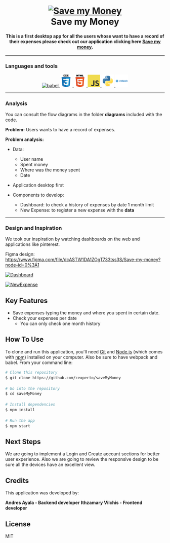 
<h1 align="center">
  <br>
  <a href="http://www.amitmerchant.com/electron-markdownify"><img src="https://i.ibb.co/KNBckkN/savemoney.png" alt="Save my Money" width="200"></a>
  <br>
  Save my Money
  <br>
</h1>

<h4 align="center">This is a first desktop app for all the users whose want to have a record of their expenses please check out our application clicking here  <a href="" target="_blank">Save my money</a>.</h4>

<hr>

### Languages and tools

<p align="center">
	<a href="https://babeljs.io/" target="_blank"> 
		<img src="https://www.vectorlogo.zone/logos/babeljs/babeljs-icon.svg" alt="babel" width="40" height="40"/> 
	</a> 
	<a href="https://www.w3schools.com/css/" target="_blank"> 
		<img src="https://raw.githubusercontent.com/devicons/devicon/master/icons/css3/css3-original-wordmark.svg" alt="css3" width="40" height="40"/> 
	</a> 
	<a href="https://www.w3.org/html/" target="_blank"> 
		<img src="https://raw.githubusercontent.com/devicons/devicon/master/icons/html5/html5-original-wordmark.svg" 
		alt="html5" width="40" height="40"/> 
	</a> 
	<a href="https://developer.mozilla.org/en-US/docs/Web/JavaScript" target="_blank"> 
		<img src="https://raw.githubusercontent.com/devicons/devicon/master/icons/javascript/javascript-original.svg"
		alt="javascript" width="40" height="40"/> 
	</a> 
	<a href="https://www.python.org" target="_blank"> 
		<img src="https://raw.githubusercontent.com/devicons/devicon/master/icons/python/python-original.svg" 
		alt="python" width="40" height="40"/> 
	</a> 
	<a href="https://webpack.js.org" target="_blank"> 
		<img src="https://raw.githubusercontent.com/devicons/devicon/d00d0969292a6569d45b06d3f350f463a0107b0d/icons/webpack/webpack-original-wordmark.svg" 
		alt="webpack" width="40" height="40"/> 
	</a> 
</p>

<hr>

### Analysis

You can consult the flow diagrams in the folder **diagrams** included with the code.

**Problem:** Users wants to have a record of expenses.

**Problem analysis:**
* Data:
  - User name
  - Spent money
  - Where was the money spent
  - Date
 
* Application desktop first

* Components to develop:
  - Dashboard: to check a history of expenses by date 1 month limit
  - New Expense: to register a new expense with the **data**

<hr>


### Design and Inspiration

We took our inspiration by watching dashboards on the web and applications like pinterest.

Figma design: https://www.figma.com/file/dcASTW1DA1ZOgT733tss3S/Save-my-money?node-id=0%3A1

[![Dashboard](https://i.ibb.co/cr6H7cd/Dashboard.png "Dashboard")](https://i.ibb.co/cr6H7cd/Dashboard.png "Dashboard")

[![NewExpense](https://i.ibb.co/QD4ZTyP/New-Expense.png "NewExpense")](https://i.ibb.co/QD4ZTyP/New-Expense.png "NewExpense")

## Key Features

* Save expenses typing the money and where you spent in certain date.
* Check your expenses per date
  - You can only check one month history
  

## How To Use

To clone and run this application, you'll need [Git](https://git-scm.com) and [Node.js](https://nodejs.org/en/download/) (which comes with [npm](http://npmjs.com)) installed on your computer. Also be sure to have webpack and babel.  From your command line:

```bash
# Clone this repository
$ git clone https://github.com/cexperto/saveMyMoney

# Go into the repository
$ cd saveMyMoney

# Install dependencies
$ npm install

# Run the app
$ npm start
```
## Next Steps

We are going to implement a Login and Create account sections for better user experience.
Also we are going to review the responsive design to be sure all the devices have an excellent view.

## Credits

This application was developed by:

**Andres Ayala - Backend developer**
**Ithzamary Vilchis - Frontend developer**

## License

MIT


